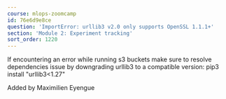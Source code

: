 ```yaml
---
course: mlops-zoomcamp
id: 76e6d9e8ce
question: 'ImportError: urllib3 v2.0 only supports OpenSSL 1.1.1+'
section: 'Module 2: Experiment tracking'
sort_order: 1220
---
```


If encountering an error while running s3 buckets make sure to resolve dependencies issue by downgrading urllib3 to a compatible version: pip3 install "urllib3<1.27"

Added by Maximilien Eyengue

